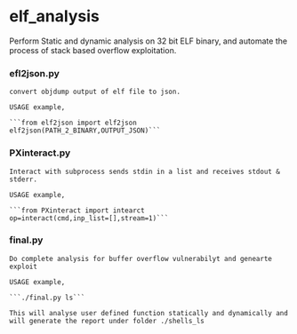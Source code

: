 # elf_analysis
Perform Static and dynamic analysis on 32 bit ELF binary, and automate the process of stack based overflow exploitation.


### efl2json.py
	convert objdump output of elf file to json.
  
	USAGE example,
   
 	```from elf2json import elf2json
	elf2json(PATH_2_BINARY,OUTPUT_JSON)```

### PXinteract.py
	Interact with subprocess sends stdin in a list and receives stdout & stderr.

	USAGE example,

	```from PXinteract import intearct
	op=interact(cmd,inp_list=[],stream=1)```

### final.py
	Do complete analysis for buffer overflow vulnerabilyt and genearte exploit

	USAGE example,

	```./final.py ls```

	This will analyse user defined function statically and dynamically and will generate the report under folder ./shells_ls